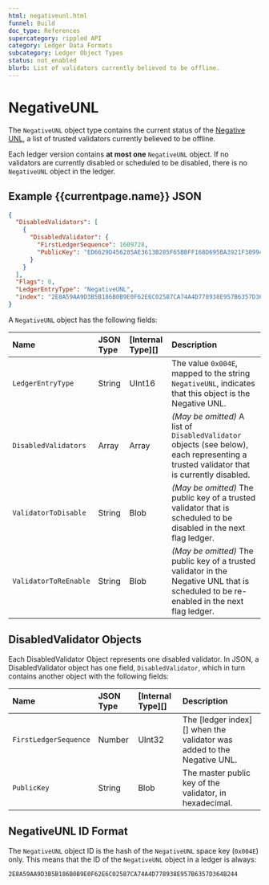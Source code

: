 ```yaml
---
html: negativeunl.html
funnel: Build
doc_type: References
supercategory: rippled API
category: Ledger Data Formats
subcategory: Ledger Object Types
status: not_enabled
blurb: List of validators currently believed to be offline.
---
```

# NegativeUNL

The `NegativeUNL` object type contains the current status of the [Negative UNL](negative-unl.html), a list of trusted validators currently believed to be offline.

Each ledger version contains **at most one** `NegativeUNL` object. If no validators are currently disabled or scheduled to be disabled, there is no `NegativeUNL` object in the ledger.

## Example {{currentpage.name}} JSON

```json
{
  "DisabledValidators": [
    {
      "DisabledValidator": {
        "FirstLedgerSequence": 1609728,
        "PublicKey": "ED6629D456285AE3613B285F65BBFF168D695BA3921F309949AFCD2CA7AFEC16FE"
      }
    }
  ],
  "Flags": 0,
  "LedgerEntryType": "NegativeUNL",
  "index": "2E8A59AA9D3B5B186B0B9E0F62E6C02587CA74A4D778938E957B6357D364B244"
}
```


A `NegativeUNL` object has the following fields:

| Name                  | JSON Type | [Internal Type][] | Description          |
|:----------------------|:----------|:------------------|:---------------------|
| `LedgerEntryType`     | String    | UInt16            | The value `0x004E`, mapped to the string `NegativeUNL`, indicates that this object is the Negative UNL. |
| `DisabledValidators`  | Array     | Array             | _(May be omitted)_ A list of `DisabledValidator` objects (see below), each representing a trusted validator that is currently disabled. |
| `ValidatorToDisable`  | String    | Blob              | _(May be omitted)_ The public key of a trusted validator that is scheduled to be disabled in the next flag ledger. |
| `ValidatorToReEnable` | String    | Blob              | _(May be omitted)_ The public key of a trusted validator in the Negative UNL that is scheduled to be re-enabled in the next flag ledger. |

## DisabledValidator Objects

Each DisabledValidator Object represents one disabled validator. In JSON, a DisabledValidator object has one field, `DisabledValidator`, which in turn contains another object with the following fields:

| Name                  | JSON Type | [Internal Type][] | Description          |
|:----------------------|:----------|:------------------|:---------------------|
| `FirstLedgerSequence` | Number    | UInt32            | The [ledger index][] when the validator was added to the Negative UNL. |
| `PublicKey`           | String    | Blob              | The master public key of the validator, in hexadecimal. |



## NegativeUNL ID Format

The `NegativeUNL` object ID is the hash of the `NegativeUNL` space key (`0x004E`) only. This means that the ID of the `NegativeUNL` object in a ledger is always:

```
2E8A59AA9D3B5B186B0B9E0F62E6C02587CA74A4D778938E957B6357D364B244
```
